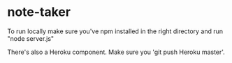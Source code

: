 # note-taker

To run locally make sure you've npm installed in the right directory and run "node server.js"

There's also a Heroku component. Make sure you 'git push Heroku master'.